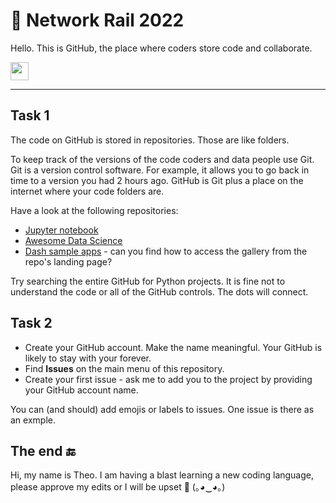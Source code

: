 # 🚂 Network Rail 2022

Hello. This is GitHub, the place where coders store code and collaborate.

<img src="https://github.com/TheDudeThatCode/TheDudeThatCode/blob/master/Assets/Hi.gif" width="29px">

---

## Task 1

The code on GitHub is stored in repositories. Those are like folders.

To keep track of the versions of the code coders and data people use Git. Git is a version control software. For example, it allows you to go back in time to a version you had 2 hours ago. GitHub is Git plus a place on the internet where your code folders are.

Have a look at the following repositories:

- [Jupyter notebook](https://github.com/jupyter/notebook)
- [Awesome Data Science](https://github.com/academic/awesome-datascience)
- [Dash sample apps](https://github.com/plotly/dash-sample-apps) - can you find how to access the gallery from the repo's landing page?

Try searching the entire GitHub for Python projects. It is fine not to understand the code or all of the GitHub controls. The dots will connect.

## Task 2

- Create your GitHub account. Make the name meaningful. Your GitHub is likely to stay with your forever.
- Find **Issues** on the main menu of this repository.
- Create your first issue - ask me to add you to the project by providing your GitHub account name. 

You can (and should) add emojis or labels to issues. One issue is there as an exmple.

## The end 🔚

Hi, my name is Theo. I am having a blast learning a new coding language, please approve my edits or I will be upset 🙌 (｡◕‿◕｡)
